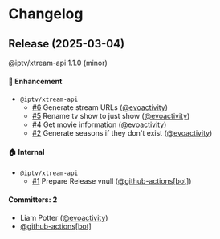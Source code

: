 # Changelog

## Release (2025-03-04)

@iptv/xtream-api 1.1.0 (minor)

#### :rocket: Enhancement
* `@iptv/xtream-api`
  * [#6](https://github.com/ektotv/xtream-api/pull/6) Generate stream URLs ([@evoactivity](https://github.com/evoactivity))
  * [#5](https://github.com/ektotv/xtream-api/pull/5) Rename tv show to just show ([@evoactivity](https://github.com/evoactivity))
  * [#4](https://github.com/ektotv/xtream-api/pull/4) Get movie information ([@evoactivity](https://github.com/evoactivity))
  * [#2](https://github.com/ektotv/xtream-api/pull/2) Generate seasons if they don't exist ([@evoactivity](https://github.com/evoactivity))

#### :house: Internal
* `@iptv/xtream-api`
  * [#1](https://github.com/ektotv/xtream-api/pull/1) Prepare Release vnull ([@github-actions[bot]](https://github.com/apps/github-actions))

#### Committers: 2
- Liam Potter ([@evoactivity](https://github.com/evoactivity))
- [@github-actions[bot]](https://github.com/apps/github-actions)






